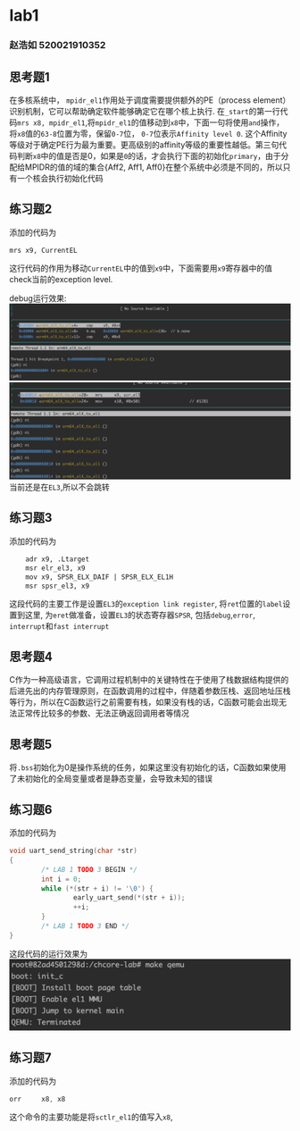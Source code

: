# lab1
### 赵浩如 520021910352
## 思考题1
在多核系统中， `mpidr_el1`作用处于调度需要提供额外的PE（process element）识别机制，它可以帮助确定软件能够确定它在哪个核上执行.
在`_start`的第一行代码`mrs x8, mpidr_el1`,将`mpidr_el1`的值移动到`x8`中，下面一句将使用`and`操作，将`x8`值的`63-8`位置为零，保留`0-7`位，
`0-7`位表示`Affinity level 0`. 这个Affinity等级对于确定PE行为最为重要。更高级别的affinity等级的重要性越低。第三句代码判断`x8`中的值是否是0，如果是`0`的话，才会执行下面的初始化`primary`，由于分配给MPIDR的值的域的集合{Aff2, Aff1, Aff0}在整个系统中必须是不同的，所以只有一个核会执行初始化代码

## 练习题2
添加的代码为
```
mrs x9, CurrentEL
```
这行代码的作用为移动`CurrentEL`中的值到`x9`中，下面需要用`x9`寄存器中的值check当前的exception level.

debug运行效果:
![pic2](asset/2.png)
![pic](asset/1.png)
当前还是在`EL3`,所以不会跳转

## 练习题3
添加的代码为
```
    adr x9, .Ltarget
    msr elr_el3, x9
    mov x9, SPSR_ELX_DAIF | SPSR_ELX_EL1H
    msr spsr_el3, x9
```
这段代码的主要工作是设置`EL3`的`exception link register`, 将`ret`位置的`label`设置到这里, 为`eret`做准备，设置`EL3`的状态寄存器`SPSR`, 包括`debug`,`error`, `interrupt`和`fast interrupt`

## 思考题4
C作为一种高级语言，它调用过程机制中的关键特性在于使用了栈数据结构提供的后进先出的内存管理原则，在函数调用的过程中，伴随着参数压栈、返回地址压栈等行为，所以在C函数运行之前需要有栈，如果没有栈的话，C函数可能会出现无法正常传比较多的参数、无法正确返回调用者等情况 

## 思考题5
将`.bss`初始化为0是操作系统的任务，如果这里没有初始化的话，C函数如果使用了未初始化的全局变量或者是静态变量，会导致未知的错误

## 练习题6
添加的代码为
```C
void uart_send_string(char *str)
{
        /* LAB 1 TODO 3 BEGIN */
        int i = 0;
        while (*(str + i) != '\0') {
                early_uart_send(*(str + i));
                ++i;
        }
        /* LAB 1 TODO 3 END */
}
```
这段代码的运行效果为
![pic3](asset/3.png)

## 练习题7
添加的代码为
```asm
orr     x8, x8
```
这个命令的主要功能是将`sctlr_el1`的值写入`x8`,